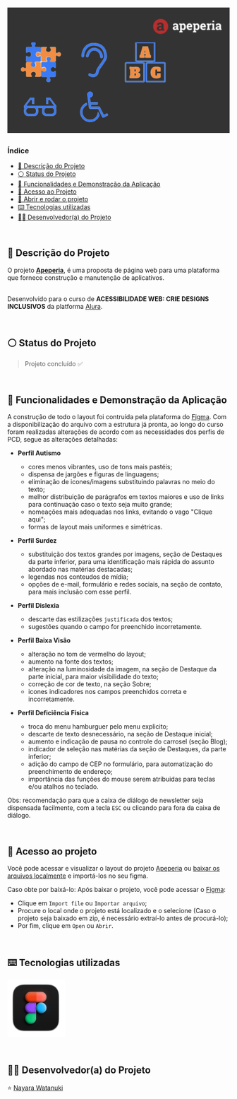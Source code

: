 <h1 align="center">
  <img alt="Apeperia" src="https://raw.githubusercontent.com/nayarawatanuki/accessibility__apeperia-figma/main/img/readme/accessibility__cover.png"/>
</h1>

### Índice

* [:pencil: Descrição do Projeto](#pencil-descrição-do-projeto)
* [:white_circle: Status do Projeto](#white_circle-status-do-projeto)
* [:hammer: Funcionalidades e Demonstração da Aplicação](#hammer-funcionalidades-e-demonstração-da-aplicação)
* [:open_file_folder: Acesso ao Projeto](#open_file_folder-acesso-ao-projeto)
* [:rocket: Abrir e rodar o projeto](#rocket-abrir-e-rodar-o-projeto)
* [:keyboard: Tecnologias utilizadas](#keyboard-tecnologias-utilizadas)
* [:woman_technologist: Desenvolvedor(a) do Projeto](#woman_technologist-desenvolvedora-do-projeto)

</br>

## :pencil: Descrição do Projeto
O projeto **[Apeperia](https://www.figma.com/community/file/1197424445007822183)**, é uma proposta de página web para uma plataforma que fornece construção e manutenção de aplicativos.

</br>Desenvolvido para o curso de **ACESSIBILIDADE WEB: CRIE DESIGNS INCLUSIVOS** da platforma [Alura](https://www.alura.com.br/).

</br>

## :white_circle: Status do Projeto
> Projeto concluído :white_check_mark:

</br>

## :hammer: Funcionalidades e Demonstração da Aplicação
A construção de todo o layout foi contruída pela plataforma do [Figma](https://www.figma.com/). 
Com a disponibilização do arquivo com a estrutura já pronta, ao longo do curso foram realizadas alterações de acordo
com as necessidades dos perfis de PCD, segue as alterações detalhadas: </br>

- **Perfil Autismo**
  - cores menos vibrantes, uso de tons mais pastéis;
  - dispensa de jargões e figuras de linguagens;
  - eliminação de icones/imagens substituindo palavras no meio do texto;
  - melhor distribuição de parágrafos em textos maiores e uso de links para continuação caso o texto seja muito grande; 
  - nomeações mais adequadas nos links, evitando o vago "Clique aqui";
  - formas de layout mais uniformes e simétricas.
  
- **Perfil Surdez**
  - substituição dos textos grandes por imagens, seção de Destaques da parte inferior, para uma identificação mais rápida do assunto abordado nas matérias destacadas;
  - legendas nos conteudos de mídia;
  - opções de e-mail, formulário e redes sociais, na seção de contato, para mais inclusão com esse perfil.

- **Perfil Dislexia**
  - descarte das estilizações `justificada` dos textos;
  - sugestões quando o campo for preenchido incorretamente.
  
- **Perfil Baixa Visão**
  - alteração no tom de vermelho do layout;
  - aumento na fonte dos textos;
  - alteração na luminosidade da imagem, na seção de Destaque da parte inicial, para maior visibilidade do texto;
  - correção de cor de texto, na seção Sobre;
  - icones indicadores nos campos preenchidos correta e incorretamente.
  
- **Perfil Deficiência Física**
  - troca do menu hamburguer pelo menu explicito;
  - descarte de texto desnecessário, na seção de Destaque inicial;
  - aumento e indicação de pausa no controle do carrosel (seção Blog);
  - indicador de seleção nas matérias da seção de Destaques, da parte inferior;
  - adição do campo de CEP no formulário, para automatização do preenchimento de endereço;
  - importância das funções do mouse serem atribuidas para teclas e/ou atalhos no teclado.
  
Obs: recomendação para que a caixa de diálogo de newsletter seja dispensada facilmente, com a tecla `ESC` ou clicando para fora da caixa de diálogo.

</br>

## :open_file_folder: Acesso ao projeto
Você pode acessar e visualizar o layout do projeto [Apeperia](https://www.figma.com/community/file/1197424445007822183) ou 
[baixar os arquivos localmente](https://github.com/nayarawatanuki/accessibility__apeperia-figma/archive/refs/heads/main.zip) e importá-los no seu figma.

Caso obte por baixá-lo: 
Após baixar o projeto, você pode acessar o [Figma](https://www.figma.com/):
- Clique em `Import file` ou `Importar arquivo`;
- Procure o local onde o projeto está localizado e o selecione (Caso o projeto seja baixado em zip, é necessário extraí-lo antes de procurá-lo);
- Por fim, clique em `Open` ou `Abrir`.

</br>

## :keyboard: Tecnologias utilizadas
![Figma](https://raw.githubusercontent.com/nayarawatanuki/accessibility__apeperia-figma/main/img/readme/figma.png)</br>

</br>

## :woman_technologist: Desenvolvedor(a) do Projeto
:star: [Nayara Watanuki](https://github.com/nayarawatanuki)
